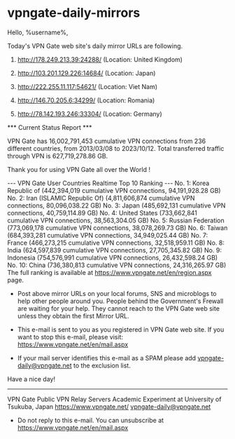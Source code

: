 # vpngate-daily-mirrors

Hello, %username%,

Today's VPN Gate web site's daily mirror URLs are following.

1. http://178.249.213.39:24288/
   (Location: United Kingdom)

2. http://103.201.129.226:14684/
   (Location: Japan)

3. http://222.255.11.117:54621/
   (Location: Viet Nam)

4. http://146.70.205.6:34299/
   (Location: Romania)

5. http://78.142.193.246:33304/
   (Location: Germany)


*** Current Status Report ***

VPN Gate has 16,002,791,453 cumulative VPN connections from 236 different countries, from 2013/03/08 to 2023/10/12.
Total transferred traffic through VPN is 627,719,278.86 GB.

Thank you for using VPN Gate all over the World !


--- VPN Gate User Countries Realtime Top 10 Ranking ---
No. 1: Korea Republic of (442,394,019 cumulative VPN connections, 94,191,928.28 GB)
No. 2: Iran (ISLAMIC Republic Of) (4,811,606,874 cumulative VPN connections, 80,096,038.22 GB)
No. 3: Japan (485,692,131 cumulative VPN connections, 40,759,114.89 GB)
No. 4: United States (733,662,841 cumulative VPN connections, 38,563,304.05 GB)
No. 5: Russian Federation (773,069,178 cumulative VPN connections, 38,078,269.73 GB)
No. 6: Taiwan (684,393,281 cumulative VPN connections, 34,949,025.44 GB)
No. 7: France (466,273,215 cumulative VPN connections, 32,518,959.11 GB)
No. 8: India (624,597,839 cumulative VPN connections, 27,705,345.82 GB)
No. 9: Indonesia (754,576,991 cumulative VPN connections, 26,432,598.24 GB)
No. 10: China (736,380,813 cumulative VPN connections, 24,316,265.97 GB)
The full ranking is available at https://www.vpngate.net/en/region.aspx page.


* Post above mirror URLs on your local forums, SNS and microblogs
  to help other people around you.
  People behind the Government's Frewall are waiting for your help.
  They cannot reach to the VPN Gate web site
  unless they obtain the first Mirror URL.

* This e-mail is sent to you as you registered in VPN Gate web site.
  If you want to stop this e-mail, please visit:
  https://www.vpngate.net/en/mail.aspx

* If your mail server identifies this e-mail as a SPAM
  please add vpngate-daily@vpngate.net to the exclusion list.

Have a nice day!

------------------------------------------------------
VPN Gate Public VPN Relay Servers
Academic Experiment at University of Tsukuba, Japan
https://www.vpngate.net/
vpngate-daily@vpngate.net
* Do not reply to this e-mail.
  You can unsubscribe at https://www.vpngate.net/en/mail.aspx


